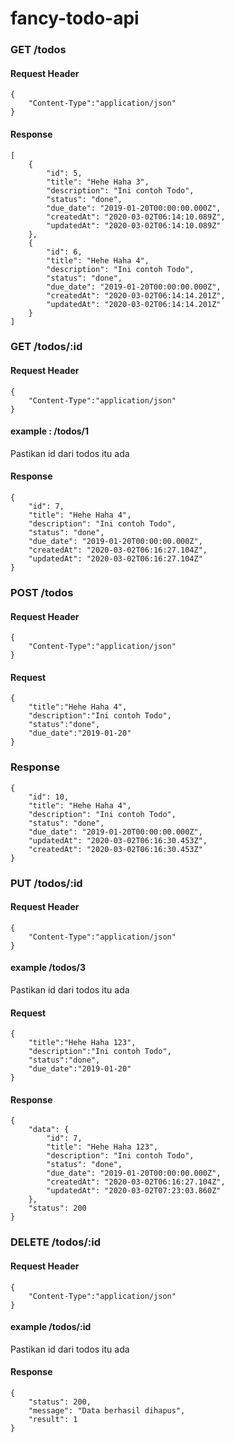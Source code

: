 # fancy-todo-api

### GET /todos

#### Request Header
    {
        "Content-Type":"application/json"
    }

#### Response 
    [
        {
            "id": 5,
            "title": "Hehe Haha 3",
            "description": "Ini contoh Todo",
            "status": "done",
            "due_date": "2019-01-20T00:00:00.000Z",
            "createdAt": "2020-03-02T06:14:10.089Z",
            "updatedAt": "2020-03-02T06:14:10.089Z"
        },
        {
            "id": 6,
            "title": "Hehe Haha 4",
            "description": "Ini contoh Todo",
            "status": "done",
            "due_date": "2019-01-20T00:00:00.000Z",
            "createdAt": "2020-03-02T06:14:14.201Z",
            "updatedAt": "2020-03-02T06:14:14.201Z"
        }
    ]

### GET /todos/:id

#### Request Header
    {
        "Content-Type":"application/json"
    }
    
#### example : /todos/1
Pastikan id dari todos itu ada
#### Response

    {
        "id": 7,
        "title": "Hehe Haha 4",
        "description": "Ini contoh Todo",
        "status": "done",
        "due_date": "2019-01-20T00:00:00.000Z",
        "createdAt": "2020-03-02T06:16:27.104Z",
        "updatedAt": "2020-03-02T06:16:27.104Z"
    }

### POST /todos

#### Request Header 
    {
        "Content-Type":"application/json"
    }
    
#### Request 
    {
        "title":"Hehe Haha 4",
        "description":"Ini contoh Todo",
        "status":"done",
        "due_date":"2019-01-20"
    }

### Response 
    {
        "id": 10,
        "title": "Hehe Haha 4",
        "description": "Ini contoh Todo",
        "status": "done",
        "due_date": "2019-01-20T00:00:00.000Z",
        "updatedAt": "2020-03-02T06:16:30.453Z",
        "createdAt": "2020-03-02T06:16:30.453Z"
    }

### PUT /todos/:id

#### Request Header 
    {
        "Content-Type":"application/json"
    }

#### example /todos/3 
Pastikan id dari todos itu ada

#### Request
    {
        "title":"Hehe Haha 123",
        "description":"Ini contoh Todo",
        "status":"done",
        "due_date":"2019-01-20"
    }

#### Response
    {
        "data": {
            "id": 7,
            "title": "Hehe Haha 123",
            "description": "Ini contoh Todo",
            "status": "done",
            "due_date": "2019-01-20T00:00:00.000Z",
            "createdAt": "2020-03-02T06:16:27.104Z",
            "updatedAt": "2020-03-02T07:23:03.860Z"
        },
        "status": 200
    }

### DELETE /todos/:id

#### Request Header
    {
        "Content-Type":"application/json"
    }

#### example /todos/:id
Pastikan id dari todos itu ada

#### Response
    {
        "status": 200,
        "message": "Data berhasil dihapus",
        "result": 1
    }